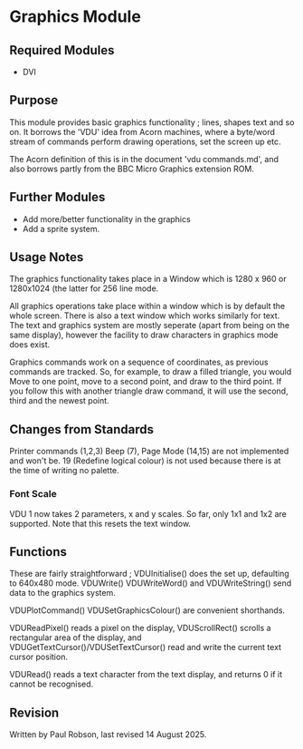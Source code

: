 # Graphics Module

## Required Modules

- DVI

## Purpose

This module provides basic graphics functionality ; lines, shapes text and so on. It borrows the 'VDU' idea from Acorn machines, where a byte/word stream of commands perform drawing operations, set the screen up etc.

The Acorn definition of this is in the document 'vdu commands.md', and also borrows partly from the BBC Micro Graphics extension ROM.

## Further Modules

- Add more/better functionality in the graphics
- Add a sprite system.

## Usage Notes

The graphics functionality takes place in a Window which is 1280 x 960 or 1280x1024 (the latter for 256 line mode.

All graphics operations take place within a window which is by default the whole screen. There is also a text window which works similarly for text. The text and graphics system are mostly seperate (apart from being on the same display), however the facility to draw characters in graphics mode does exist.

Graphics commands work on a sequence of coordinates, as previous commands are tracked. So, for example, to draw a filled triangle, you would Move to one point, move to a second point, and draw to the third point. If you follow this with another triangle draw command, it will use the second, third and the newest point.

## Changes from Standards

Printer commands (1,2,3) Beep (7), Page Mode (14,15) are not implemented and won't be. 19 (Redefine logical colour) is not used because there is at the time of writing no palette.

### Font Scale

VDU 1 now takes 2 parameters, x and y scales. So far, only 1x1 and 1x2 are supported. Note that this resets the text window.

## Functions

These are fairly straightforward ; VDUInitialise() does the set up, defaulting to 640x480 mode. VDUWrite() VDUWriteWord()  and VDUWriteString() send data to the graphics system.

VDUPlotCommand() VDUSetGraphicsColour() are convenient shorthands.

VDUReadPixel() reads a pixel on the display, VDUScrollRect() scrolls a rectangular area of the display, and VDUGetTextCursor()/VDUSetTextCursor() read and write the current text cursor position.

VDURead() reads a text character from the text display, and returns 0 if it cannot be recognised.


## Revision

Written by Paul Robson, last revised 14 August 2025.
